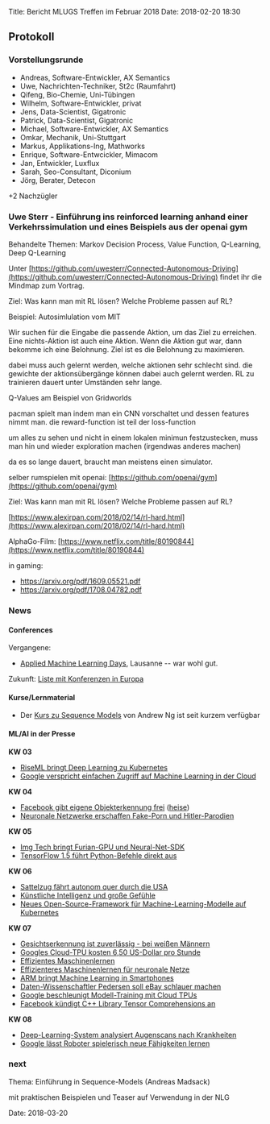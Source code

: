 Title: Bericht MLUGS Treffen im Februar 2018
Date: 2018-02-20 18:30

## Protokoll

### Vorstellungsrunde

- Andreas, Software-Entwickler, AX Semantics
- Uwe, Nachrichten-Techniker, St2c (Raumfahrt)
- Qifeng, Bio-Chemie, Uni-Tübingen
- Wilhelm, Software-Entwickler, privat
- Jens, Data-Scientist, Gigatronic
- Patrick, Data-Scientist, Gigatronic
- Michael, Software-Entwickler, AX Semantics
- Omkar, Mechanik, Uni-Stuttgart
- Markus, Applikations-Ing, Mathworks
- Enrique, Software-Entwcickler, Mimacom
- Jan, Entwickler, Luxflux
- Sarah, Seo-Consultant, Diconium
- Jörg, Berater, Detecon

+2 Nachzügler


### Uwe Sterr - Einführung ins reinforced learning anhand einer Verkehrssimulation und eines Beispiels aus der openai gym

Behandelte Themen: Markov Decision Process, Value Function, Q-Learning, Deep Q-Learning

Unter [https://github.com/uwesterr/Connected-Autonomous-Driving](https://github.com/uwesterr/Connected-Autonomous-Driving) findet ihr die Mindmap zum Vortrag.

Ziel: Was kann man mit RL lösen? Welche Probleme passen auf RL?

Beispiel: Autosimlulation vom MIT

Wir suchen für die Eingabe die passende Aktion, um das Ziel zu erreichen.
Eine nichts-Aktion ist auch eine Aktion. Wenn die Aktion gut war, dann bekomme ich eine Belohnung. Ziel ist es die Belohnung zu maximieren.

dabei muss auch gelernt werden, welche aktionen sehr schlecht sind.
die gewichte der aktionsübergänge können dabei auch gelernt werden.
RL zu trainieren dauert unter Umständen sehr lange.

Q-Values am Beispiel von Gridworlds

pacman spielt man indem man ein CNN vorschaltet und dessen features nimmt man.
die reward-function ist teil der loss-function

um alles zu sehen und nicht in einem lokalen minimun festzustecken, muss man hin und wieder exploration machen (irgendwas anderes machen)

da es so lange dauert, braucht man meistens einen simulator.

selber rumspielen mit openai: [https://github.com/openai/gym](https://github.com/openai/gym)

Ziel: Was kann man mit RL lösen? Welche Probleme passen auf RL?

[https://www.alexirpan.com/2018/02/14/rl-hard.html](https://www.alexirpan.com/2018/02/14/rl-hard.html)

AlphaGo-Film: [https://www.netflix.com/title/80190844](https://www.netflix.com/title/80190844)

in gaming:
- https://arxiv.org/pdf/1609.05521.pdf
- https://arxiv.org/pdf/1708.04782.pdf

### News

#### Conferences

Vergangene:

- [Applied Machine Learning Days](https://www.appliedmldays.org/), Lausanne -- war wohl gut.

Zukunft: [Liste mit Konferenzen in Europa](http://www.mlugs.de/pages/konferenzen/)


#### Kurse/Lernmaterial

- Der [Kurs zu Sequence Models](https://www.coursera.org/learn/nlp-sequence-models) von Andrew Ng ist seit kurzem verfügbar

#### ML/AI in der Presse

**KW 03**

- [RiseML bringt Deep Learning zu Kubernetes](https://www.heise.de/developer/meldung/RiseML-bringt-Deep-Learning-zu-Kubernetes-3945762.html)
- [Google verspricht einfachen Zugriff auf Machine Learning in der Cloud](https://www.heise.de/developer/meldung/Google-verspricht-einfachen-Zugriff-auf-Machine-Learning-in-der-Cloud-3945741.html)

**KW 04**

- [Facebook gibt eigene Objekterkennung frei](https://www.golem.de/news/detectron-facebook-gibt-eigene-objekterkennung-frei-1801-132329.html) ([heise](https://www.heise.de/developer/meldung/Machine-Learning-Facebook-veroeffentlicht-ein-weiteres-Tool-zur-Objekterkennung-3949659.html))
- [Neuronale Netzwerke erschaffen Fake-Porn und Hitler-Parodien](https://www.heise.de/newsticker/meldung/Deepfakes-Neuronale-Netzwerke-erschaffen-Fake-Porn-und-Hitler-Parodien-3951035.html)

**KW 05**

- [Img Tech bringt Furian-GPU und Neural-Net-SDK](https://www.golem.de/news/powervr-gt8540-und-cldnn-img-tech-bringt-furian-gpu-und-neural-net-sdk-1801-132436.html)
- [TensorFlow 1.5 führt Python-Befehle direkt aus](https://www.heise.de/developer/meldung/Machine-Learning-TensorFlow-1-5-fuehrt-Python-Befehle-direkt-aus-3952844.html)

**KW 06**

- [Sattelzug fährt autonom quer durch die USA](https://www.golem.de/news/embark-sattelzug-faehrt-autonom-quer-durch-die-usa-1802-132635.html)
- [Künstliche Intelligenz und große Gefühle](https://www.golem.de/news/alpha-go-kuenstliche-intelligenz-und-grosse-gefuehle-1802-132366.html)
- [Neues Open-Source-Framework für Machine-Learning-Modelle auf Kubernetes](https://www.heise.de/developer/meldung/Neues-Open-Source-Framework-fuer-Machine-Learning-Modelle-auf-Kubernetes-3962527.html)

**KW 07**

- [Gesichtserkennung ist zuverlässig - bei weißen Männern](https://www.golem.de/news/maschinelles-lernen-gesichtserkennung-ist-zuverlaessig-bei-weissen-maennern-1802-132709.html)
- [Googles Cloud-TPU kosten 6,50 US-Dollar pro Stunde](https://www.golem.de/news/deep-learning-googles-cloud-tpu-kosten-6-50-us-dollar-pro-stunde-1802-132724.html)
- [Effizientes Maschinenlernen](https://www.heise.de/tr/artikel/Effizientes-Maschinenlernen-3965234.html)
- [Effizienteres Maschinenlernen für neuronale Netze](https://www.heise.de/newsticker/meldung/Kuenstliche-Intelligenz-Effizienteres-Maschinenlernen-fuer-neuronale-Netze-3965238.html)
- [ARM bringt Machine Learning in Smartphones](https://www.golem.de/news/project-trillium-arm-bringt-machine-learning-in-smartphones-1802-132760.html)
- [Daten-Wissenschaftler Pedersen soll eBay schlauer machen](https://www.heise.de/newsticker/meldung/Kuenstliche-Intelligenz-Daten-Wissenschaftler-Pedersen-soll-eBay-schlauer-machen-3968952.html)
- [Google beschleunigt Modell-Training mit Cloud TPUs](https://www.heise.de/developer/meldung/Machine-Learning-Google-beschleunigt-Modell-Training-mit-Cloud-TPUs-3969237.html)
- [Facebook kündigt C++ Library Tensor Comprehensions an](https://www.heise.de/developer/meldung/Maschinelles-Lernen-Facebook-kuendigt-C-Library-Tensor-Comprehensions-an-3970984.html)

**KW 08**

- [Deep-Learning-System analysiert Augenscans nach Krankheiten](https://www.golem.de/news/google-deep-learning-system-analysiert-augenscans-nach-krankheiten-1802-132869.html)
- [Google lässt Roboter spielerisch neue Fähigkeiten lernen](https://www.heise.de/newsticker/meldung/Google-laesst-Roboter-spielerisch-neue-Faehigkeiten-lernen-3973537.html)


### next

Thema: Einführung in Sequence-Models (Andreas Madsack)

mit praktischen Beispielen und Teaser auf Verwendung in der NLG

Date: 2018-03-20
